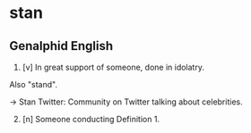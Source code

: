 # stan
## Genalphid English

1. [v] In great support of someone, done in idolatry.

Also "stand".

-> Stan Twitter: Community on Twitter talking about celebrities.

2. [n] Someone conducting Definition 1.